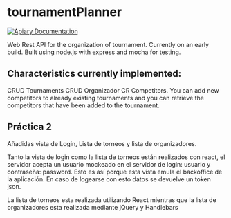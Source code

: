 # tournamentPlanner
[![Apiary Documentation](https://img.shields.io/badge/Apiary-Documented-blue.svg)](http://docs.tournamentplanner.apiary.io/)

Web Rest API for the organization of tournament. Currently on an early build. Built using node.js with express 
and mocha for testing. 

## Characteristics currently implemented:

CRUD Tournaments
CRUD Organizador
CR Competitors. You can add new competitors to already existing tournaments and you can retrieve the competitors that have been added to the tournament.

## Práctica 2

Añadidas vista de Login, Lista de torneos y lista de organizadores.

Tanto la vista de login como la lista de torneos están realizados con react, el servidor acepta un usuario mockeado en el servidor de login: usuario y contraseña: password. Esto es así porque esta vista emula el backoffice de la aplicación. En caso de logearse con esto datos se devuelve un token json. 

La lista de torneos esta realizada utilizando React mientras que la lista de organizadores esta realizada mediante jQuery y Handlebars
